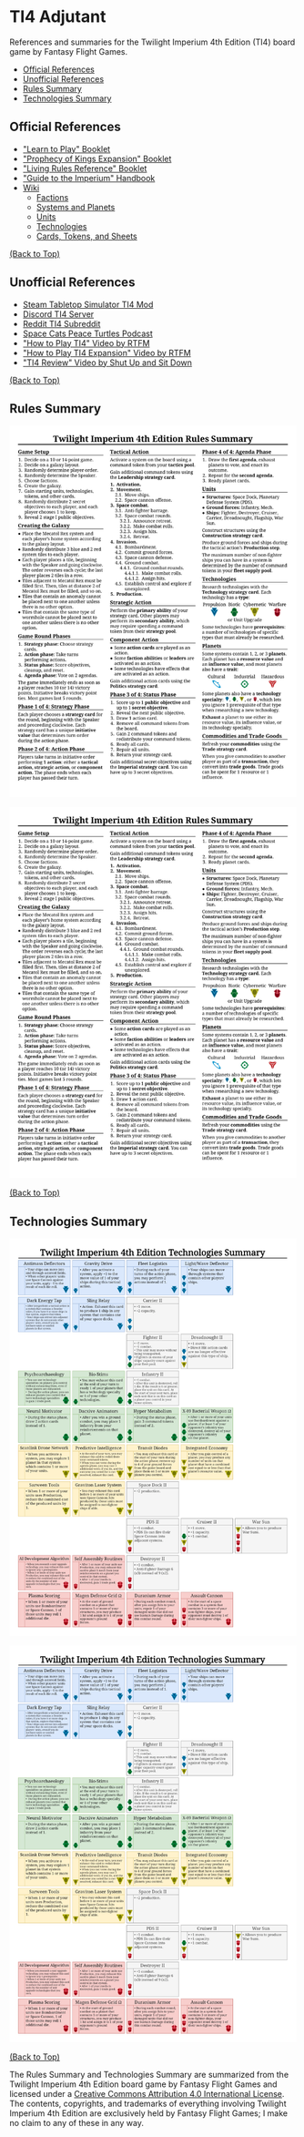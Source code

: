 # TI4 Adjutant
References and summaries for the Twilight Imperium 4th Edition (TI4) board game by Fantasy Flight Games.

- [Official References](#official-references)
- [Unofficial References](#unofficial-references)
- [Rules Summary](#rules-summary)
- [Technologies Summary](#technologies-summary)

## Official References
- ["Learn to Play" Booklet](https://images-cdn.fantasyflightgames.com/filer_public/f3/c6/f3c66512-8e19-4f30-a0d4-d7d75701fd37/ti-k0289_learn_to_playcompressed.pdf)
- ["Prophecy of Kings Expansion" Booklet](https://images-cdn.fantasyflightgames.com/filer_public/c4/b9/c4b94e1e-d392-4ef8-a305-a37bb5660be3/ti10_rulebook_web.pdf)
- ["Living Rules Reference" Booklet](https://images-cdn.fantasyflightgames.com/filer_public/51/55/51552c7f-c05c-445b-84bf-4b073456d008/ti10_pok_living_rules_reference_20_web.pdf)
- ["Guide to the Imperium" Handbook](https://images-cdn.fantasyflightgames.com/filer_public/b6/d9/b6d969a2-21c2-4b1e-8d6f-ac6fec456b88/guide_to_the_imperium_10_web.pdf)
- [Wiki](https://twilight-imperium.fandom.com/wiki/Twilight_Imperium_Wiki)
    - [Factions](https://twilight-imperium.fandom.com/wiki/Factions)
    - [Systems and Planets](https://twilight-imperium.fandom.com/wiki/Planets_and_Systems)
    - [Units](https://twilight-imperium.fandom.com/wiki/Units)
    - [Technologies](https://twilight-imperium.fandom.com/wiki/Technology)
    - [Cards, Tokens, and Sheets](https://twilight-imperium.fandom.com/wiki/Player_Components)

[(Back to Top)](#)

## Unofficial References
- [Steam Tabletop Simulator TI4 Mod](https://steamcommunity.com/sharedfiles/filedetails/?id=1288687076)
- [Discord TI4 Server](https://discord.com/invite/X7ERcqPFkn)
- [Reddit TI4 Subreddit](https://www.reddit.com/r/twilightimperium)
- [Space Cats Peace Turtles Podcast](https://spacecatspeaceturtles.com)
- ["How to Play TI4" Video by RTFM](https://www.youtube.com/watch?v=_u2xEap5hBM)
- ["How to Play TI4 Expansion" Video by RTFM](https://www.youtube.com/watch?v=AltGwY-bmfY)
- ["TI4 Review" Video by Shut Up and Sit Down](https://www.youtube.com/watch?v=PLybps39ZwM)

[(Back to Top)](#)

## Rules Summary
![Rules Summary](files/rules_summary.png)

<img src="files/rules_summary.png" width="640">

[(Back to Top)](#)

## Technologies Summary
![Technologies Summary](files/technologies_summary_vertical.png)

<img src="files/technologies_summary_vertical.png" width="640">

[(Back to Top)](#)

The Rules Summary and Technologies Summary are summarized from the Twilight Imperium 4th Edition board game by Fantasy Flight Games and licensed under a [Creative Commons Attribution 4.0 International License](http://creativecommons.org/licenses/by/4.0). The contents, copyrights, and trademarks of everything involving Twilight Imperium 4th Edition are exclusively held by Fantasy Flight Games; I make no claim to any of these in any way.
